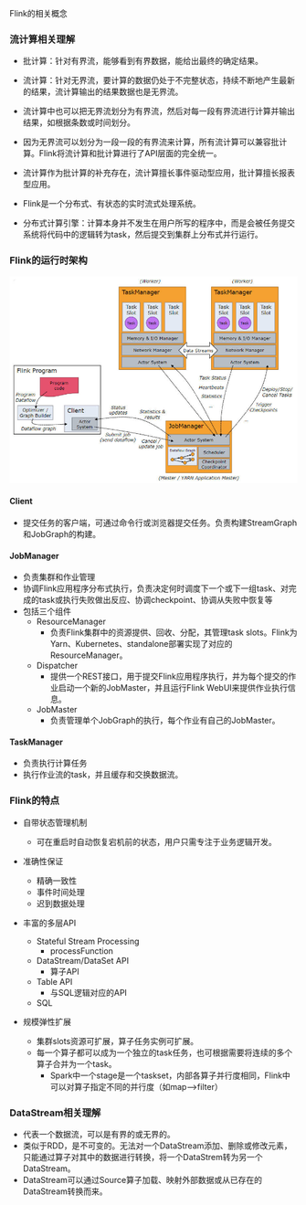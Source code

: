Flink的相关概念

### 流计算相关理解

- 批计算：针对有界流，能够看到有界数据，能给出最终的确定结果。

- 流计算：针对无界流，要计算的数据仍处于不完整状态，持续不断地产生最新的结果，流计算输出的结果数据也是无界流。

- 流计算中也可以把无界流划分为有界流，然后对每一段有界流进行计算并输出结果，如根据条数或时间划分。

- 因为无界流可以划分为一段一段的有界流来计算，所有流计算可以兼容批计算。Flink将流计算和批计算进行了API层面的完全统一。

- 流计算作为批计算的补充存在，流计算擅长事件驱动型应用，批计算擅长报表型应用。

- Flink是一个分布式、有状态的实时流式处理系统。

- 分布式计算引擎：计算本身并不发生在用户所写的程序中，而是会被任务提交系统将代码中的逻辑转为task，然后提交到集群上分布式并行运行。

### Flink的运行时架构

![](assets/Flink的相关概念/运行时架构.jpg)

#### Client

- 提交任务的客户端，可通过命令行或浏览器提交任务。负责构建StreamGraph和JobGraph的构建。

#### JobManager

- 负责集群和作业管理
- 协调Flink应用程序分布式执行，负责决定何时调度下一个或下一组task、对完成的task或执行失败做出反应、协调checkpoint、协调从失败中恢复等
- 包括三个组件
  - ResourceManager
    - 负责Flink集群中的资源提供、回收、分配，其管理task slots。Flink为Yarn、Kubernetes、standalone部署实现了对应的ResourceManager。
  - Dispatcher
    - 提供一个REST接口，用于提交Flink应用程序执行，并为每个提交的作业启动一个新的JobMaster，并且运行Flink WebUI来提供作业执行信息。
  - JobMaster
    - 负责管理单个JobGraph的执行，每个作业有自己的JobMaster。

#### TaskManager

- 负责执行计算任务
- 执行作业流的task，并且缓存和交换数据流。

### Flink的特点

- 自带状态管理机制
  - 可在重启时自动恢复宕机前的状态，用户只需专注于业务逻辑开发。
- 准确性保证
  - 精确一致性
  - 事件时间处理
  - 迟到数据处理
- 丰富的多层API
  - Stateful Stream Processing
    - processFunction
  - DataStream/DataSet API
    - 算子API
  - Table API
    - 与SQL逻辑对应的API
  - SQL

- 规模弹性扩展
  - 集群slots资源可扩展，算子任务实例可扩展。
  - 每一个算子都可以成为一个独立的task任务，也可根据需要将连续的多个算子合并为一个task。
    - Spark中一个stage是一个taskset，内部各算子并行度相同，Flink中可以对算子指定不同的并行度（如map—>filter）

### DataStream相关理解

- 代表一个数据流，可以是有界的或无界的。
- 类似于RDD，是不可变的。无法对一个DataStream添加、删除或修改元素，只能通过算子对其中的数据进行转换，将一个DataStrem转为另一个DataStream。
- DataStream可以通过Source算子加载、映射外部数据或从已存在的DataStream转换而来。
